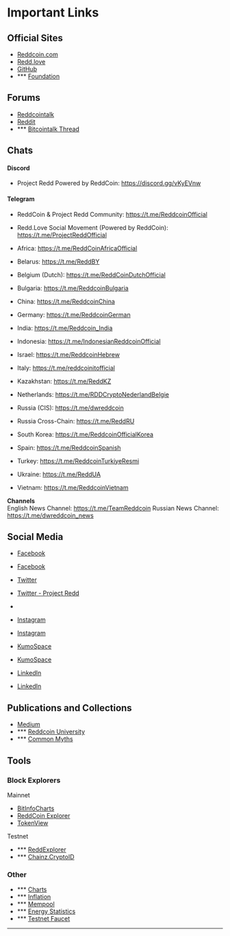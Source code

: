 # Important Links

## Official Sites

- [Reddcoin.com](https://reddcoin.com/)
- [Redd.love](https://redd.love/)
- [GitHub](https://github.com/reddcoin-project/)
- *** [Foundation](https://reddcoin......../foundation.html)

## Forums

- [Reddcointalk](https://reddcointalk.org/)
- [Reddit](https://www.reddit.com/r/reddCoin/)
- *** [Bitcointalk Thread](https://bitcointalk.org/..............)

## Chats
#### Discord
- Project Redd Powered by ReddCoin: https://discord.gg/vKyEVnw

#### Telegram
- ReddCoin & Project Redd Community: https://t.me/ReddcoinOfficial
- Redd.Love Social Movement (Powered by ReddCoin): https://t.me/ProjectReddOfficial

- Africa: https://t.me/ReddCoinAfricaOfficial
- Belarus: https://t.me/ReddBY
- Belgium (Dutch):	https://t.me/ReddCoinDutchOfficial
- Bulgaria: https://t.me/ReddcoinBulgaria
- China: https://t.me/ReddcoinChina
- Germany: https://t.me/ReddcoinGerman
- India: https://t.me/Reddcoin_India
- Indonesia: https://t.me/IndonesianReddcoinOfficial
- Israel: https://t.me/ReddcoinHebrew
- Italy: https://t.me/reddcoinitofficial
- Kazakhstan: https://t.me/ReddKZ
- Netherlands: https://t.me/RDDCryptoNederlandBelgie
- Russia (CIS): https://t.me/dwreddcoin
- Russia Cross-Chain: https://t.me/ReddRU
- South Korea: https://t.me/ReddcoinOfficialKorea
- Spain: https://t.me/ReddcoinSpanish
- Turkey: https://t.me/ReddcoinTurkiyeResmi
- Ukraine: https://t.me/ReddUA
- Vietnam: https://t.me/ReddcoinVietnam


**Channels**
<br/>
English News Channel: https://t.me/TeamReddcoin
Russian News Channel: https://t.me/dwreddcoin_news

## Social Media

- [Facebook](https://www.facebook.com/reddcoin/)
- [Facebook](https://www.facebook.com/ProjectReddOfficialFB)
 
- [Twitter](https://twitter.com/reddcoin)
- [Twitter - Project Redd](https://twitter.com/ProjectReddTW)
- 
- [Instagram](https://www.instagram.com/projectreddofficial)
- [Instagram](https://www.instagram.com/reddcoin/)

- [KumoSpace](https://www.kumospace.com/projectredd)
- [KumoSpace](https://www.kumospace.com/ReddCoin)

- [LinkedIn](https://www.linkedin.com/groups/12381071/)
- [LinkedIn](https://www.linkedin.com/company/reddcoin)


## Publications and Collections

- [Medium](https://medium.com/projectredd)
- *** [Reddcoin University](https://university.reddcoin..........)
- *** [Common Myths](https://...........)

## Tools

### Block Explorers

Mainnet

- [BitInfoCharts](https://bitinfocharts.com/reddcoin/explorer/)
- [ReddCoin Explorer](https://live.reddcoin.com/)
- [TokenView](https://rdd.tokenview.io/)

Testnet

- *** [ReddExplorer](https://testnet-explorer.reddcoin.com/)
- *** [Chainz.CryptoID](https://chainz.cryptoid.info/rdd-test/)

### Other

- *** [Charts](https://www.reddcoincoinexplorer.net/charts/)
- *** [Inflation](https://www.reddcoincoinexplorer.net/inflation/)
- *** [Mempool](https://www.reddcoinexplorer.net/mempool/)
- *** [Energy Statistics](https://...)
- *** [Testnet Faucet](https://...)

---
